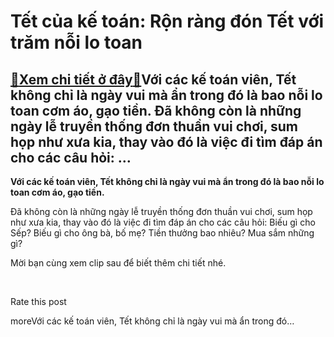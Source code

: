 Tết của kế toán: Rộn ràng đón Tết với trăm nỗi lo toan
======================================================

[:gift:Xem chi tiết ở đây:gift:](https://hddtvn.com/tet-cua-ke-toan-ron-rang-don-tet-voi-tram-noi-lo-toan/)Với các kế toán viên, Tết không chỉ là ngày vui mà ẩn trong đó là bao nỗi lo toan cơm áo, gạo tiền. Đã không còn là những ngày lễ truyền thống đơn thuần vui chơi, sum họp như xưa kia, thay vào đó là việc đi tìm đáp án cho các câu hỏi: …
--------------------------------------------------------------------------------------------------------------------------------------------------------------------------------------------------------------------------------------------

**Với các kế toán viên, Tết không chỉ là ngày vui mà ẩn trong đó là bao nỗi lo toan cơm áo, gạo tiền.** 


Đã không còn là những ngày lễ truyền thống đơn thuần vui chơi, sum họp như xưa kia, thay vào đó là việc đi tìm đáp án cho các câu hỏi: Biếu gì cho Sếp? Biếu gì cho ông bà, bố mẹ? Tiền thưởng bao nhiêu? Mua sắm những gì?


Mời bạn cùng xem clip sau để biết thêm chi tiết nhé.




 








































Rate this post


moreVới các kế toán viên, Tết không chỉ là ngày vui mà ẩn trong đó…

